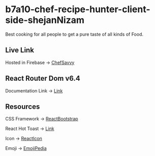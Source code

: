 # b7a10-chef-recipe-hunter-client-side-shejanNizam

Best cooking for all people to get a pure taste of all kinds of Food.

## Live Link

Hosted in Firebase -> [ChefSavvy](https://chef-recipe-hunter-c46b2.web.app/)

## React Router Dom v6.4

Documentation Link -> [Link](https://reactrouter.com/en/main/start/overview)

## Resources

CSS Framework -> [ReactBootstrap](https://tailwindcss.com/)

React Hot Toast -> [Link](https://react-hot-toast.com/docs)

Icon -> [ReactIcon](https://react-icons.github.io/react-icons/)

Emoji -> [EmojiPedia](https://emojipedia.org/)
